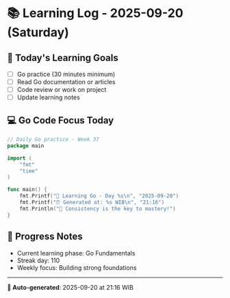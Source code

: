 # 📚 Learning Log - 2025-09-20 (Saturday)

## 🎯 Today's Learning Goals
- [ ] Go practice (30 minutes minimum)
- [ ] Read Go documentation or articles
- [ ] Code review or work on project
- [ ] Update learning notes

## 💻 Go Code Focus Today
```go
// Daily Go practice - Week 37
package main

import (
    "fmt"
    "time"
)

func main() {
    fmt.Printf("🚀 Learning Go - Day %s\n", "2025-09-20")
    fmt.Printf("⏰ Generated at: %s WIB\n", "21:16")
    fmt.Println("💪 Consistency is the key to mastery!")
}
```

## 🌟 Progress Notes
- Current learning phase: Go Fundamentals
- Streak day: 110
- Weekly focus: Building strong foundations

---
**🤖 Auto-generated**: 2025-09-20 at 21:16 WIB
